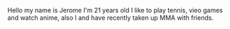 Hello my name is Jerome I'm 21 years old I like to play tennis, vieo games and watch anime, also I and have recently taken up MMA with friends.
